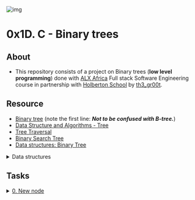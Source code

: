 ![img](https://assets.imaginablefutures.com/media/images/ALX_Logo.max-200x150.png)

# 0x1D. C - Binary trees 

## About

- This repository consists of a project on Binary trees (**low level programming**) done with [ALX Africa](https://www.alxafrica.com/) Full stack Software Engineering course in partnership with [Holberton School](https://www.holbertonschool.com/) by [th3\_gr00t](https://th3-gr00t.tk/).

## Resource

- [Binary tree](https://en.wikipedia.org/wiki/Binary_tree) (note the first line: ***Not to be confused with B-tree.***)
- [Data Structure and Algorithms - Tree](https://www.tutorialspoint.com/data_structures_algorithms/tree_data_structure.htm)
- [Tree Traversal](https://www.tutorialspoint.com/data_structures_algorithms/tree_traversal.htm)
- [Binary Search Tree](https://en.wikipedia.org/wiki/Binary_search_tree)
- [Data structures: Binary Tree](https://www.youtube.com/watch?v=H5JubkIy_p8)

<details>
<summary>Data structures</summary><br>
<a href='https://postimg.cc/pyMqBykB' target='_blank'><img src='https://i.postimg.cc/nVCgpDDN/image.png' border='0' alt='image'/></a>
<ul>
  <li>Links from screenshot
  <ul>
      <li><a href="https://github.com/holbertonschool/0x1C.c">Print function</a></li>
  </ul>
  </li>
</ul>
</details>

## Tasks

<details>
<summary><a href="./0-binary_tree_node.c">0. New node</a></summary><br>
<a href='https://postimages.org/' target='_blank'><img src='https://i.postimg.cc/c1hCyPfF/image.png' border='0' alt='image'/></a>
</details>